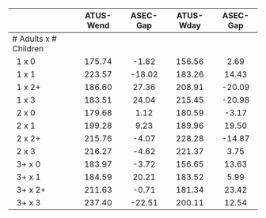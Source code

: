 
|                      |    ATUS-Wend |     ASEC-Gap |    ATUS-Wday |     ASEC-Gap |
| -------------------- | :----------: | :----------: | :----------: | :----------: |
| # Adults x # Children |              |              |              |              |
| &nbsp;&nbsp;1 x 0    |       175.74 |        -1.62 |       156.56 |         2.69 |
| &nbsp;&nbsp;1 x 1    |       223.57 |       -18.02 |       183.26 |        14.43 |
| &nbsp;&nbsp;1 x 2+   |       186.60 |        27.36 |       208.91 |       -20.09 |
| &nbsp;&nbsp;1 x 3    |       183.51 |        24.04 |       215.45 |       -20.98 |
| &nbsp;&nbsp;2 x 0    |       179.68 |         1.12 |       180.59 |        -3.17 |
| &nbsp;&nbsp;2 x 1    |       199.28 |         9.23 |       189.96 |        19.50 |
| &nbsp;&nbsp;2 x 2+   |       215.76 |        -4.07 |       228.28 |       -14.87 |
| &nbsp;&nbsp;2 x 3    |       216.27 |        -4.62 |       221.37 |         3.75 |
| &nbsp;&nbsp;3+ x 0   |       183.97 |        -3.72 |       156.65 |        13.63 |
| &nbsp;&nbsp;3+ x 1   |       184.59 |        20.21 |       183.52 |         5.99 |
| &nbsp;&nbsp;3+ x 2+  |       211.63 |        -0.71 |       181.34 |        23.42 |
| &nbsp;&nbsp;3+ x 3   |       237.40 |       -22.51 |       200.11 |        12.54 |

